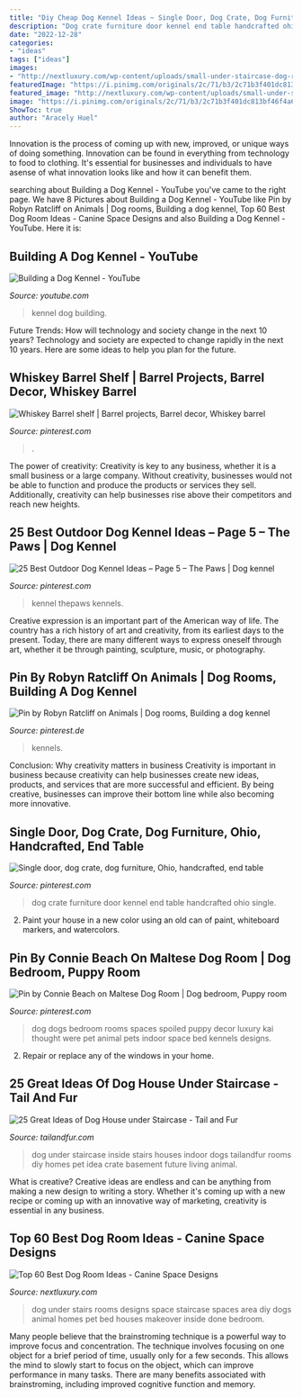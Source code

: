```yaml
---
title: "Diy Cheap Dog Kennel Ideas ~ Single Door, Dog Crate, Dog Furniture, Ohio, Handcrafted, End Table"
description: "Dog crate furniture door kennel end table handcrafted ohio single"
date: "2022-12-28"
categories:
- "ideas"
tags: ["ideas"]
images:
- "http://nextluxury.com/wp-content/uploads/small-under-staircase-dog-room-ideas.jpg"
featuredImage: "https://i.pinimg.com/originals/2c/71/b3/2c71b3f401dc813bf46f4a6836387ee3.jpg"
featured_image: "http://nextluxury.com/wp-content/uploads/small-under-staircase-dog-room-ideas.jpg"
image: "https://i.pinimg.com/originals/2c/71/b3/2c71b3f401dc813bf46f4a6836387ee3.jpg"
ShowToc: true
author: "Aracely Huel"
---
```



Innovation is the process of coming up with new, improved, or unique ways of doing something. Innovation can be found in everything from technology to food to clothing. It's essential for businesses and individuals to have asense of what innovation looks like and how it can benefit them.

	

		
searching about Building a Dog Kennel - YouTube you've came to the right page. We have 8 Pictures about Building a Dog Kennel - YouTube like Pin by Robyn Ratcliff on Animals | Dog rooms, Building a dog kennel, Top 60 Best Dog Room Ideas - Canine Space Designs and also Building a Dog Kennel - YouTube. Here it is:
		
    
## Building A Dog Kennel - YouTube

<img loading=lazy src="https://i.ytimg.com/vi/9ezf7iwrwSI/maxresdefault.jpg" onerror="this.onerror=null;this.src='https://tse3.mm.bing.net/th?id=OIP.V7SyyoAKaxGUzA_4MIwqrwHaEK&amp;pid=15.1';" alt="Building a Dog Kennel - YouTube">

_Source: youtube.com_

>kennel dog building. 

	

Future Trends: How will technology and society change in the next 10 years?
Technology and society are expected to change rapidly in the next 10 years. Here are some ideas to help you plan for the future.

    
## Whiskey Barrel Shelf | Barrel Projects, Barrel Decor, Whiskey Barrel

<img loading=lazy src="https://i.pinimg.com/736x/ab/4d/15/ab4d1568f11d07b6af02900ed8194da8.jpg" onerror="this.onerror=null;this.src='https://tse3.mm.bing.net/th?id=OIP.rsoJEWtNHCeblarVX4im1wHaLy&amp;pid=15.1';" alt="Whiskey Barrel shelf | Barrel projects, Barrel decor, Whiskey barrel">

_Source: pinterest.com_

>. 

	

The power of creativity:
Creativity is key to any business, whether it is a small business or a large company. Without creativity, businesses would not be able to function and produce the products or services they sell. Additionally, creativity can help businesses rise above their competitors and reach new heights.

    
## 25 Best Outdoor Dog Kennel Ideas – Page 5 – The Paws | Dog Kennel

<img loading=lazy src="https://i.pinimg.com/736x/e1/c9/1f/e1c91ff44b27081b65318dc158124349.jpg" onerror="this.onerror=null;this.src='https://tse3.mm.bing.net/th?id=OIP.dqZ9DehKRkMp7Qye2fCA5wHaFe&amp;pid=15.1';" alt="25 Best Outdoor Dog Kennel Ideas – Page 5 – The Paws | Dog kennel">

_Source: pinterest.com_

>kennel thepaws kennels. 

	

Creative expression is an important part of the American way of life. The country has a rich history of art and creativity, from its earliest days to the present. Today, there are many different ways to express oneself through art, whether it be through painting, sculpture, music, or photography.

    
## Pin By Robyn Ratcliff On Animals | Dog Rooms, Building A Dog Kennel

<img loading=lazy src="https://i.pinimg.com/736x/36/a4/73/36a473b06b28f7b775463816c091aa5e.jpg" onerror="this.onerror=null;this.src='https://tse4.mm.bing.net/th?id=OIP.YrZnXu0N2ca8SGB_BmpZGAHaFj&amp;pid=15.1';" alt="Pin by Robyn Ratcliff on Animals | Dog rooms, Building a dog kennel">

_Source: pinterest.de_

>kennels. 

	

Conclusion: Why creativity matters in business
Creativity is important in business because creativity can help businesses create new ideas, products, and services that are more successful and efficient. By being creative, businesses can improve their bottom line while also becoming more innovative.

    
## Single Door, Dog Crate, Dog Furniture, Ohio, Handcrafted, End Table

<img loading=lazy src="https://i.pinimg.com/originals/2c/71/b3/2c71b3f401dc813bf46f4a6836387ee3.jpg" onerror="this.onerror=null;this.src='https://tse3.mm.bing.net/th?id=OIP.B0KN4fEsetGigZDGEUWqdwHaJ4&amp;pid=15.1';" alt="Single door, dog crate, dog furniture, Ohio, handcrafted, end table">

_Source: pinterest.com_

>dog crate furniture door kennel end table handcrafted ohio single. 

	

2. Paint your house in a new color using an old can of paint, whiteboard markers, and watercolors.

    
## Pin By Connie Beach On Maltese Dog Room | Dog Bedroom, Puppy Room

<img loading=lazy src="https://i.pinimg.com/736x/5d/ba/b7/5dbab7fb8c59a6167f19948533d24a74--dog-bedroom-dog-spaces.jpg" onerror="this.onerror=null;this.src='https://tse3.mm.bing.net/th?id=OIP.0g5WNpt7Fm3tRBZz0Q3lIAHaJ6&amp;pid=15.1';" alt="Pin by Connie Beach on Maltese Dog Room | Dog bedroom, Puppy room">

_Source: pinterest.com_

>dog dogs bedroom rooms spaces spoiled puppy decor luxury kai thought were pet animal pets indoor space bed kennels designs. 

	

2. Repair or replace any of the windows in your home.

    
## 25 Great Ideas Of Dog House Under Staircase - Tail And Fur

<img loading=lazy src="https://tailandfur.com/wp-content/uploads/2016/03/Great-Ideas-of-Dog-House-Under-Staircase-5.jpg" onerror="this.onerror=null;this.src='https://tse1.mm.bing.net/th?id=OIP.l_71Xhx9szm7BnBXmHOkxgHaJ4&amp;pid=15.1';" alt="25 Great Ideas of Dog House under Staircase - Tail and Fur">

_Source: tailandfur.com_

>dog under staircase inside stairs houses indoor dogs tailandfur rooms diy homes pet idea crate basement future living animal. 

	

What is creative?
Creative ideas are endless and can be anything from making a new design to writing a story. Whether it's coming up with a new recipe or coming up with an innovative way of marketing, creativity is essential in any business.

    
## Top 60 Best Dog Room Ideas - Canine Space Designs

<img loading=lazy src="http://nextluxury.com/wp-content/uploads/small-under-staircase-dog-room-ideas.jpg" onerror="this.onerror=null;this.src='https://tse2.mm.bing.net/th?id=OIP.NZxcFtEpXnfQlHOtxdCP_AAAAA&amp;pid=15.1';" alt="Top 60 Best Dog Room Ideas - Canine Space Designs">

_Source: nextluxury.com_

>dog under stairs rooms designs space staircase spaces area diy dogs animal homes pet bed houses makeover inside done bedroom. 

	

Many people believe that the brainstroming technique is a powerful way to improve focus and concentration. The technique involves focusing on one object for a brief period of time, usually only for a few seconds. This allows the mind to slowly start to focus on the object, which can improve performance in many tasks. There are many benefits associated with brainstroming, including improved cognitive function and memory.

